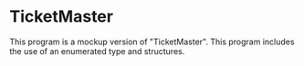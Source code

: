 # TicketMaster
This program is a mockup version of "TicketMaster".
This program includes the use of an enumerated type
and structures. 

